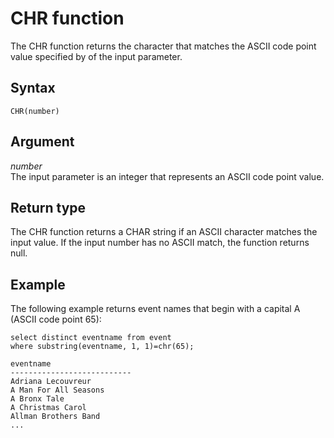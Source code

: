 # CHR function<a name="r_CHR"></a>

The CHR function returns the character that matches the ASCII code point value specified by of the input parameter\.

## Syntax<a name="r_CHR-synopsis"></a>

```
CHR(number)
```

## Argument<a name="r_CHR-argument"></a>

 *number*   
The input parameter is an integer that represents an ASCII code point value\.

## Return type<a name="r_CHR-return-type"></a>

The CHR function returns a CHAR string if an ASCII character matches the input value\. If the input number has no ASCII match, the function returns null\.

## Example<a name="r_CHR-example"></a>

The following example returns event names that begin with a capital A \(ASCII code point 65\): 

```
select distinct eventname from event
where substring(eventname, 1, 1)=chr(65);

eventname
---------------------------
Adriana Lecouvreur
A Man For All Seasons
A Bronx Tale
A Christmas Carol
Allman Brothers Band
...
```